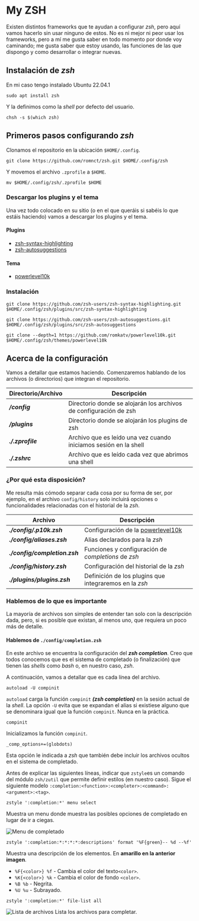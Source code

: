 # My ZSH

Existen distintos frameworks que te ayudan a configurar _zsh_, pero aquí vamos hacerlo sin usar ninguno de estos. No es ni mejor ni peor usar los frameworks, pero a mí me gusta saber en todo momento por donde voy caminando; me gusta saber que estoy usando, las funciones de las que dispongo y como desarrollar o integrar nuevas.

## Instalación de _zsh_

En mi caso tengo instalado Ubuntu 22.04.1

```
sudo apt install zsh
```

Y la definimos como la _shell_ por defecto del usuario.

```
chsh -s $(which zsh)
```


## Primeros pasos configurando _zsh_

Clonamos el repositorio en la ubicación `$HOME/.config`.

```
git clone https://github.com/romnct/zsh.git $HOME/.config/zsh 
```

Y movemos el archivo `.zprofile` a `$HOME`.

```
mv $HOME/.config/zsh/.zprofile $HOME
```

### Descargar los plugins y el tema

Una vez todo colocado en su sitio (o en el que queráis si sabéis lo que estáis haciendo) vamos a descargar los plugins y el tema.

#### Plugins

- [zsh-syntax-highlighting](https://github.com/zsh-users/zsh-syntax-highlighting)
- [zsh-autosuggestions](https://github.com/zsh-users/zsh-autosuggestions)

#### Tema

- [powerlevel10k](https://github.com/romkatv/powerlevel10k)

### Instalación

```
git clone https://github.com/zsh-users/zsh-syntax-highlighting.git $HOME/.config/zsh/plugins/src/zsh-syntax-highlighting
```

```
git clone https://github.com/zsh-users/zsh-autosuggestions.git $HOME/.config/zsh/plugins/src/zsh-autosuggestions
```

```
git clone --depth=1 https://github.com/romkatv/powerlevel10k.git $HOME/.config/zsh/themes/powerlevel10k
```

## Acerca de la configuración

Vamos a detallar que estamos haciendo. Comenzaremos hablando de los archivos (o directorios) que integran el repositorio.

| Directorio/Archivo | Descripción |
| --- | --- |
| **_/config_** 	| Directorio donde se alojarán los archivos de configuración de zsh |
| **_/plugins_** 	| Directorio donde se alojarán los plugins de zsh |
| **_./.zprofile_** | Archivo que es leído una vez cuando iniciamos sesión en la shell |
| **_./.zshrc_** 		| Archivo que es leído cada vez que abrimos una shell	|

### ¿Por qué esta disposición?

Me resulta más cómodo separar cada cosa por su forma de ser, por ejemplo, en el archivo `config/history` solo incluirá opciones o funcionalidades relacionadas con el historial de la _zsh_. 

| Archivo | Descripción |
| --- | --- |
| **_./config/.p10k.zsh_** 	| Configuración de la [powerlevel10k](https://github.com/romkatv/powerlevel10k) |
| **_./config/aliases.zsh_** 	| Alias declarados para la _zsh_ |
| **_./config/completion.zsh_** | Funciones y configuración de _completions_ de _zsh_ |
| **_./config/history.zsh_** 		| Configuración del historial de la _zsh_	|
| **_./plugins/plugins.zsh_** 		| Definición de los plugins que integraremos en la _zsh_	|

### Hablemos de lo que es importante

La mayoría de archivos son simples de entender tan solo con la descripción dada, pero, si es posible que existan, al menos uno, que requiera un poco más de detalle.

#### Hablemos de `./config/completion.zsh`

En este archivo se encuentra la configuración del _**zsh completion**_. Creo que todos conocemos que es el sistema de completado (o finalización) que tienen las _shells_ como _bash_ o, en nuestro caso, _zsh_. 

A continuación, vamos a detallar que es cada línea del archivo.

```
autoload -U compinit
```

`autoload` carga la función `compinit` _**(zsh completion)**_ en la sesión actual de la _shell_. La opción `-U` evita que se expandan el alias si existiese alguno que se denominara igual que la función `compinit`. Nunca en la práctica.

```
compinit
```

Inicializamos la función `compinit`.

```
_comp_options+=(globdots)
```

Esta opción le indicada a _zsh_ que también debe incluir los archivos ocultos en el sistema de completado.

Antes de explicar las siguientes líneas, indicar que `zstyle`es un comando del módulo `zsh/zutil` que permite definir estilos (en nuestro caso). Sigue el siguiente modelo `:completion:<function>:<completer>:<command>:<argument>:<tag>`.

```
zstyle ':completion:*' menu select
```

Muestra un menu donde muestra las posibles opciones de completado en lugar de ir a ciegas.

![Menu de completado](https://imgr.co/cache/img/3e733df6a2c0c39455ae73f3777f4f8c.jpg)
```
zstyle ':completion:*:*:*:*:descriptions' format '%F{green}-- %d --%f'
```

Muestra una descripción de los elementos. En **amarillo en la anterior imagen**.

-   `%F{<color>} %f` - Cambia el color del texto`<color>`.
-   `%K{<color>} %k` - Cambia el color de fondo `<color>`.
-   `%B %b` - Negrita.
-   `%U %u` - Subrayado.

```
zstyle ':completion:*' file-list all
```

![Lista de archivos](https://imgr.co/cache/img/43d88ede6bc136cca929ba23e3dca7a9.jpg)
Lista los archivos para completar.
